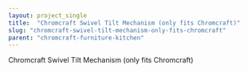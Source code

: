 ```yaml
---
layout: project_single
title:  "Chromcraft Swivel Tilt Mechanism (only fits Chromcraft)"
slug: "chromcraft-swivel-tilt-mechanism-only-fits-chromcraft"
parent: "chromcraft-furniture-kitchen"
---
```

Chromcraft Swivel Tilt Mechanism (only fits Chromcraft)